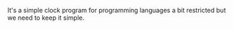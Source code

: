 It's a simple clock program for programming languages a bit restricted but we need to keep it simple. 
